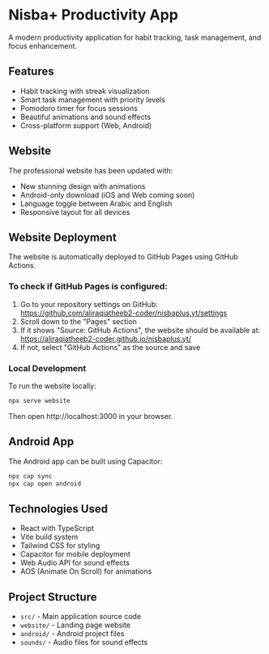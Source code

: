 # Nisba+ Productivity App

A modern productivity application for habit tracking, task management, and focus enhancement.

## Features

- Habit tracking with streak visualization
- Smart task management with priority levels
- Pomodoro timer for focus sessions
- Beautiful animations and sound effects
- Cross-platform support (Web, Android)

## Website

The professional website has been updated with:
- New stunning design with animations
- Android-only download (iOS and Web coming soon)
- Language toggle between Arabic and English
- Responsive layout for all devices

## Website Deployment

The website is automatically deployed to GitHub Pages using GitHub Actions.

### To check if GitHub Pages is configured:

1. Go to your repository settings on GitHub: https://github.com/aliraqiatheeb2-coder/nisbaplus.yt/settings
2. Scroll down to the "Pages" section
3. If it shows "Source: GitHub Actions", the website should be available at: https://aliraqiatheeb2-coder.github.io/nisbaplus.yt/
4. If not, select "GitHub Actions" as the source and save

### Local Development

To run the website locally:
```bash
npx serve website
```

Then open http://localhost:3000 in your browser.

## Android App

The Android app can be built using Capacitor:
```bash
npx cap sync
npx cap open android
```

## Technologies Used

- React with TypeScript
- Vite build system
- Tailwind CSS for styling
- Capacitor for mobile deployment
- Web Audio API for sound effects
- AOS (Animate On Scroll) for animations

## Project Structure

- `src/` - Main application source code
- `website/` - Landing page website
- `android/` - Android project files
- `sounds/` - Audio files for sound effects